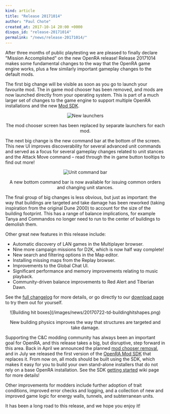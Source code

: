 ```yaml
---
kind: article
title: "Release 20171014"
author: "Paul Chote"
created_at: 2017-10-14 20:00 +0000
disqus_id: "release-20171014"
permalink: "/news/release-20171014/"
---
```


After three months of public playtesting we are pleased to finally declare "Mission Accomplished" on the new OpenRA release!  Release 20171014 makes some fundamental changes to the way that the OpenRA game engine works, plus a few similarly important gameplay changes to the default mods.

The first big change will be visible as soon as you go to launch your favourite mod.  The in game mod chooser has been removed, and mods are now launched directly from your operating system.  This is part of a much larger set of changes to the game engine to support multiple OpenRA installations and the new [Mod SDK](https://github.com/OpenRA/OpenRAModSDK).

<div style="text-align:center" markdown="1">
<img src="{{ '/images/news/20171014-dmg.png' | relative_url }}" width="600" alt="New launchers">

The mod chooser screen has been replaced by separate launchers for each mod.
</div>

The next big change is the new command bar at the bottom of the screen.  This new UI improves discoverability for several advanced unit commands and served as a focus for several gameplay changes related to unit stances and the Attack Move command – read through the in game button tooltips to find out more!

<div style="text-align:center" markdown="1">
<img src="{{ '/images/news/20171014-commandbar.png' | relative_url }}" width="600" alt="Unit command bar">

A new bottom command bar is now available for issuing common orders and changing unit stances.
</div>

The final group of big changes is less obvious, but just as important: the way that buildings are targeted and take damage has been reworked (taking inspiration from the original Dune 2000) to account for the size of the building footprint.  This has a range of balance implications, for example Tanya and Commandos no longer need to run to the center of buildings to demolish them.

Other great new features in this release include:

  * Automatic discovery of LAN games in the Multiplayer browser.
  * Nine more campaign missions for D2K, which is now half way complete!
  * New search and filtering options in the Map editor.
  * Installing missing maps from the Replay browser.
  * Improvements to the Global Chat UI.
  * Significant performance and memory improvements relating to music playback.
  * Community-driven balance improvements to Red Alert and Tiberian Dawn.

See the [full changelog](https://github.com/OpenRA/OpenRA/wiki/Changelog/a67b1a681084e32579d4ef9e92afbb3207ed441e) for more details, or go directly to our [download page](/download/) to try them out for yourself.

<div style="text-align:center" markdown="1">
![Building hit boxes](/images/news/20170722-td-buildinghitshapes.png)

New building physics improves the way that structures are targeted and take damage.
</div>

Supporting the C&C modding community has always been an important goal for OpenRA, and this release takes a big, but disruptive, step forward in this area.
Back in April we announced the planned [mod chooser removal](/news/release-20170421/), and in July we released the first version of the [OpenRA Mod SDK](/news/playtest-20170722/) that replaces it.  From now on, all mods should be built using the SDK, which makes it easy for you to build your own stand-alone installers that do not rely on a base OpenRA installation.  See the SDK [getting started](https://github.com/OpenRA/OpenRAModSDK/wiki/Getting-Started) wiki page for more details!

Other improvements for modders include further adoption of trait conditions, improved error checks and logging, and a collection of new and improved game logic for energy walls, tunnels, and subterranean units.

It has been a long road to this release, and we hope you enjoy it!